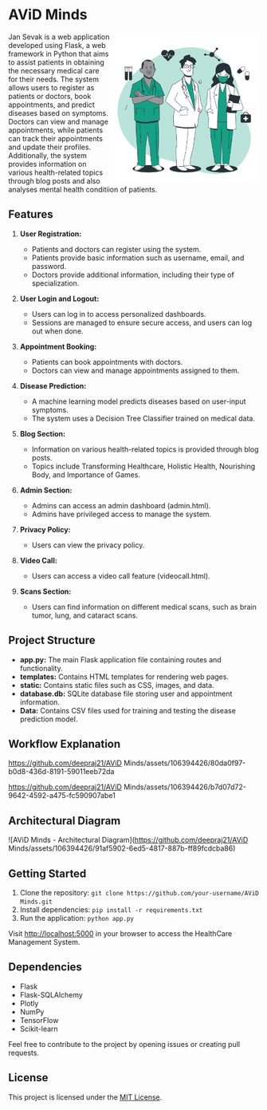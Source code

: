 # AViD Minds

<img src="static/images/doctors-animate.svg" align="right" height="300px">

Jan Sevak is a web application developed using Flask, a web framework in Python that aims to assist patients in obtaining the necessary medical care for their needs. The system allows users to register as patients or doctors, book appointments, and predict diseases based on symptoms. Doctors can view and manage appointments, while patients can track their appointments and update their profiles. Additionally, the system provides information on various health-related topics through blog posts and also analyses mental health conditiion of patients.

## Features

1. **User Registration:**

   - Patients and doctors can register using the system.
   - Patients provide basic information such as username, email, and password.
   - Doctors provide additional information, including their type of specialization.

2. **User Login and Logout:**

   - Users can log in to access personalized dashboards.
   - Sessions are managed to ensure secure access, and users can log out when done.

3. **Appointment Booking:**

   - Patients can book appointments with doctors.
   - Doctors can view and manage appointments assigned to them.

4. **Disease Prediction:**

   - A machine learning model predicts diseases based on user-input symptoms.
   - The system uses a Decision Tree Classifier trained on medical data.

5. **Blog Section:**

   - Information on various health-related topics is provided through blog posts.
   - Topics include Transforming Healthcare, Holistic Health, Nourishing Body, and Importance of Games.

6. **Admin Section:**

   - Admins can access an admin dashboard (admin.html).
   - Admins have privileged access to manage the system.

7. **Privacy Policy:**

   - Users can view the privacy policy.

8. **Video Call:**

   - Users can access a video call feature (videocall.html).

9. **Scans Section:**
   - Users can find information on different medical scans, such as brain tumor, lung, and cataract scans.

## Project Structure

- **app.py:** The main Flask application file containing routes and functionality.
- **templates:** Contains HTML templates for rendering web pages.
- **static:** Contains static files such as CSS, images, and data.
- **database.db:** SQLite database file storing user and appointment information.
- **Data:** Contains CSV files used for training and testing the disease prediction model.

## Workflow Explanation

https://github.com/deepraj21/AViD Minds/assets/106394426/80da0f97-b0d8-436d-8191-59011eeb72da

https://github.com/deepraj21/AViD Minds/assets/106394426/b7d07d72-9642-4592-a475-fc590907abe1

## Architectural Diagram

![AViD Minds - Architectural Diagram](https://github.com/deepraj21/AViD Minds/assets/106394426/91af5902-6ed5-4817-887b-ff89fcdcba86)

## Getting Started

1. Clone the repository: `git clone https://github.com/your-username/AViD Minds.git`
2. Install dependencies: `pip install -r requirements.txt`
3. Run the application: `python app.py`

Visit [http://localhost:5000](http://localhost:5000) in your browser to access the HealthCare Management System.

## Dependencies

- Flask
- Flask-SQLAlchemy
- Plotly
- NumPy
- TensorFlow
- Scikit-learn

<!-- ## Contributors

- [Your Name]
- [Contributor 1]
- [Contributor 2] -->

Feel free to contribute to the project by opening issues or creating pull requests.

## License

This project is licensed under the [MIT License](LICENSE).
